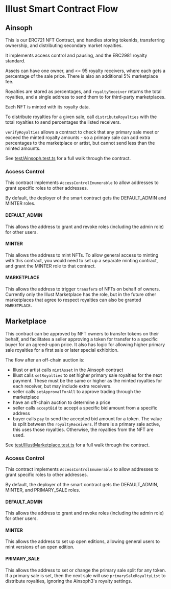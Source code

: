 # Illust Smart Contract Flow

## Ainsoph

This is our ERC721 NFT Contract, and handles storing tokenIds, transferring ownership, and distributing secondary market royalties.

It implements access control and pausing, and the ERC2981 royalty standard.

Assets can have one owner, and <= 95 royalty receivers, where each gets a percentage of the sale price. There is also an additional 5% marketplace fee.

Royalties are stored as percentages, and `royaltyReceiver` returns the total royalties, and a single address to send them to for third-party marketplaces.

Each NFT is minted with its royalty data.

To distribute royalties for a given sale, call `distributeRoyalties` with the total royalties to send percentages the listed receivers.

`verifyRoyalties` allows a contract to check that any primary sale meet or exceed the minted royalty amounts - so a primary sale can add extra percentages to the marketplace or artist, but cannot send less than the minted amounts.

See [test/Ainsoph.test.ts](./test/Ainsoph.test.ts) for a full walk through the contract.

### Access Control

This contract implements `AccessControlEnumerable` to allow addresses to grant specific roles to other addresses.

By default, the deployer of the smart contract gets the DEFAULT_ADMIN and MINTER roles.

#### DEFAULT_ADMIN

This allows the address to grant and revoke roles (including the admin role) for other users.

#### MINTER

This allows the address to mint NFTs. To allow general access to minting with this contract, you would need to set up a separate minting contract, and grant the MINTER role to that contract.

#### MARKETPLACE

This allows the address to trigger `transfer`s of NFTs on behalf of owners. Currently only the Illust Marketplace has the role, but in the future other marketplaces that agree to respect royalties can also be granted `MARKETPLACE`.

## Marketplace

This contract can be approved by NFT owners to transfer tokens on their behalf, and facilitates a seller approving a token for transfer to a specific buyer for an agreed-upon price. It also has logic for allowing higher primary sale royalties for a first sale or later special exhibition.

The flow after an off-chain auction is:

- Illust or artist calls `mintAsset` in the Ainsoph contract
- Illust calls `setRoyalties` to set higher primary sale royalties for the next payment. These must be the same or higher as the minted royalties for each receiver, but may include extra receivers.
- seller calls `setApprovalForAll` to approve trading through the marketplace
- have an off-chain auction to determine a price
- seller calls `acceptBid` to accept a specific bid amount from a specific address
- buyer calls `pay` to send the accepted bid amount for a token. The value is split between the `royaltyReceivers`. If there is a primary sale active, this uses those royalties. Otherwise, the royalties from the NFT are used.

See [test/IllustMarketplace.test.ts](./test/IllustMarketplace.test.ts) for a full walk through the contract.

### Access Control

This contract implements `AccessControlEnumerable` to allow addresses to grant specific roles to other addresses.

By default, the deployer of the smart contract gets the DEFAULT_ADMIN, MINTER, and PRIMARY_SALE roles.

#### DEFAULT_ADMIN

This allows the address to grant and revoke roles (including the admin role) for other users.

#### MINTER

This allows the address to set up open editions, allowing general users to mint versions of an open edition.

#### PRIMARY_SALE

This allows the address to set or change the primary sale split for any token. If a primary sale is set, then the next sale will use `primarySaleRoyaltyList` to distribute royalties, ignoring the Ainsoph3's royalty settings.

